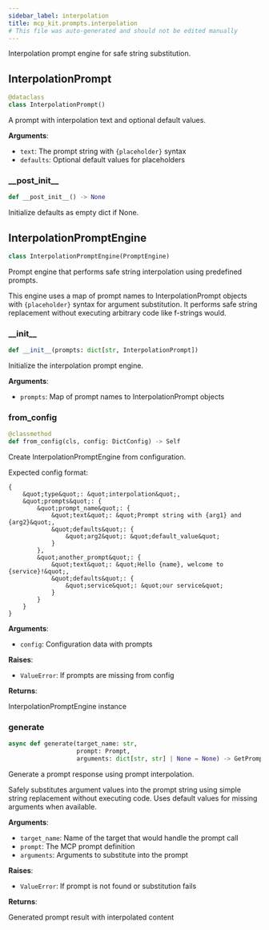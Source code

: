 ```yaml
---
sidebar_label: interpolation
title: mcp_kit.prompts.interpolation
# This file was auto-generated and should not be edited manually
---
```


Interpolation prompt engine for safe string substitution.

## InterpolationPrompt

```python
@dataclass
class InterpolationPrompt()
```

A prompt with interpolation text and optional default values.

**Arguments**:

- `text`: The prompt string with `{placeholder}` syntax
- `defaults`: Optional default values for placeholders

### \_\_post\_init\_\_

```python
def __post_init__() -> None
```

Initialize defaults as empty dict if None.

## InterpolationPromptEngine

```python
class InterpolationPromptEngine(PromptEngine)
```

Prompt engine that performs safe string interpolation using predefined prompts.

This engine uses a map of prompt names to InterpolationPrompt objects with `{placeholder}`
syntax for argument substitution. It performs safe string replacement without
executing arbitrary code like f-strings would.

### \_\_init\_\_

```python
def __init__(prompts: dict[str, InterpolationPrompt])
```

Initialize the interpolation prompt engine.

**Arguments**:

- `prompts`: Map of prompt names to InterpolationPrompt objects

### from\_config

```python
@classmethod
def from_config(cls, config: DictConfig) -> Self
```

Create InterpolationPromptEngine from configuration.

Expected config format:
```
{
    &quot;type&quot;: &quot;interpolation&quot;,
    &quot;prompts&quot;: {
        &quot;prompt_name&quot;: {
            &quot;text&quot;: &quot;Prompt string with {arg1} and {arg2}&quot;,
            &quot;defaults&quot;: {
                &quot;arg2&quot;: &quot;default_value&quot;
            }
        },
        &quot;another_prompt&quot;: {
            &quot;text&quot;: &quot;Hello {name}, welcome to {service}!&quot;,
            &quot;defaults&quot;: {
                &quot;service&quot;: &quot;our service&quot;
            }
        }
    }
}
```

**Arguments**:

- `config`: Configuration data with prompts

**Raises**:

- `ValueError`: If prompts are missing from config

**Returns**:

InterpolationPromptEngine instance

### generate

```python
async def generate(target_name: str,
                   prompt: Prompt,
                   arguments: dict[str, str] | None = None) -> GetPromptResult
```

Generate a prompt response using prompt interpolation.

Safely substitutes argument values into the prompt string using
simple string replacement without executing code. Uses default values
for missing arguments when available.

**Arguments**:

- `target_name`: Name of the target that would handle the prompt call
- `prompt`: The MCP prompt definition
- `arguments`: Arguments to substitute into the prompt

**Raises**:

- `ValueError`: If prompt is not found or substitution fails

**Returns**:

Generated prompt result with interpolated content

